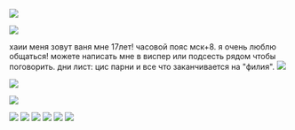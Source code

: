 
![](https://64.media.tumblr.com/e1ec876b22583bcf29326f14ab3efced/1f08f6a4f4b0f7f7-60/s540x810/6bc8f50955f3fc702b854d63bc163c33a39fb674.gifv)

![](https://64.media.tumblr.com/0cbf47404507780c3dd9b13ca2f96278/53b02589cc9b90dc-0b/s640x960/9ba57be71e06c4f0f820b1636559ce69a54f9eae.gifv)

хаии меня зовут ваня мне 17лет! часовой пояс мск+8. я очень люблю общаться! можете написать мне в виспер или подсесть рядом чтобы поговорить. дни лист: цис парни и все что заканчивается на "филия". ![](https://64.media.tumblr.com/a7bed8a4ce39e3dc2f82cd1731f98e33/b0bbfd97e161b6d8-8d/s75x75_c1/09af57a4908c9d99e685394f0fe6f6e3a21fbcd0.gifv)

![](https://64.media.tumblr.com/0cbf47404507780c3dd9b13ca2f96278/53b02589cc9b90dc-0b/s640x960/9ba57be71e06c4f0f820b1636559ce69a54f9eae.gifv)

![](https://64.media.tumblr.com/a699ec3b6aacf9650bd105cea95f496f/435a5ac68db5c1d4-ce/s75x75_c1/06cc6cfdc2a15eaf3dbcc62d76f52e34729a9a55.gifv)

![](https://64.media.tumblr.com/b72427a098959373560c0862dd8c12a0/0c50539804864d84-f5/s100x200/73a2b59da61ef2eea94d1bdb84ef49245c3b5b9c.pnj) ![](https://64.media.tumblr.com/dcdddd0b6be222edc5870bcfa9a4a62e/0c50539804864d84-66/s100x200/41ebae965c0dcd991ec96b024258e3bc57ecd297.pnj) ![](https://64.media.tumblr.com/50b0d1ef3089e695e359d076d9cdc8cf/75d16fe9c791f293-8a/s250x400/720d9699ad5195bca11caf562ac805f18f88e888.gifv)  ![](https://64.media.tumblr.com/a7f21c7ea25d2f7682d8c9d1df73831f/f38e4805dd67badc-da/s100x200/1f16a715857b90bf8d50524f84a0522aed90795e.pnj) ![](https://64.media.tumblr.com/d9616ab492079cf7f18c1c9cc28ca9af/0cca1253b9275575-65/s100x200/a1fb5fd88f369b8673358ab09d1ebfb7b53301aa.gifv) ![](https://64.media.tumblr.com/a2afad9337784cc5bb2858ed0c04bc01/4d34e0a2df867355-7c/s100x200/d7a78b208bc8076b1092e124272269ca19f12aca.gifv)
